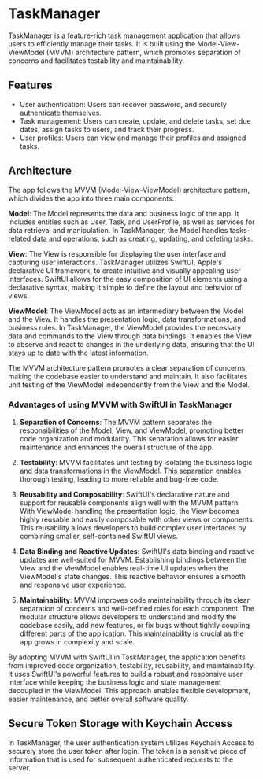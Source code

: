 # TaskManager

TaskManager is a feature-rich task management application that allows users to efficiently manage their tasks. It is built using the Model-View-ViewModel (MVVM) architecture pattern, which promotes separation of concerns and facilitates testability and maintainability.

## Features

- User authentication: Users can recover password, and securely authenticate themselves.
- Task management: Users can create, update, and delete tasks, set due dates, assign tasks to users, and track their progress.
- User profiles: Users can view and manage their profiles and assigned tasks.

## Architecture

The app follows the MVVM (Model-View-ViewModel) architecture pattern, which divides the app into three main components:

**Model**: The Model represents the data and business logic of the app. It includes entities such as User, Task, and UserProfile, as well as services for data retrieval and manipulation. In TaskManager, the Model handles tasks-related data and operations, such as creating, updating, and deleting tasks.

**View**: The View is responsible for displaying the user interface and capturing user interactions. TaskManager utilizes SwiftUI, Apple's declarative UI framework, to create intuitive and visually appealing user interfaces. SwiftUI allows for the easy composition of UI elements using a declarative syntax, making it simple to define the layout and behavior of views.

**ViewModel**: The ViewModel acts as an intermediary between the Model and the View. It handles the presentation logic, data transformations, and business rules. In TaskManager, the ViewModel provides the necessary data and commands to the View through data bindings. It enables the View to observe and react to changes in the underlying data, ensuring that the UI stays up to date with the latest information.

The MVVM architecture pattern promotes a clear separation of concerns, making the codebase easier to understand and maintain. It also facilitates unit testing of the ViewModel independently from the View and the Model.

### Advantages of using MVVM with SwiftUI in TaskManager

1. **Separation of Concerns**: The MVVM pattern separates the responsibilities of the Model, View, and ViewModel, promoting better code organization and modularity. This separation allows for easier maintenance and enhances the overall structure of the app.

2. **Testability**: MVVM facilitates unit testing by isolating the business logic and data transformations in the ViewModel. This separation enables thorough testing, leading to more reliable and bug-free code.

3. **Reusability and Composability**: SwiftUI's declarative nature and support for reusable components align well with the MVVM pattern. With ViewModel handling the presentation logic, the View becomes highly reusable and easily composable with other views or components. This reusability allows developers to build complex user interfaces by combining smaller, self-contained SwiftUI views.

4. **Data Binding and Reactive Updates**: SwiftUI's data binding and reactive updates are well-suited for MVVM. Establishing bindings between the View and the ViewModel enables real-time UI updates when the ViewModel's state changes. This reactive behavior ensures a smooth and responsive user experience.

5. **Maintainability**: MVVM improves code maintainability through its clear separation of concerns and well-defined roles for each component. The modular structure allows developers to understand and modify the codebase easily, add new features, or fix bugs without tightly coupling different parts of the application. This maintainability is crucial as the app grows in complexity and scale.

By adopting MVVM with SwiftUI in TaskManager, the application benefits from improved code organization, testability, reusability, and maintainability. It uses SwiftUI's powerful features to build a robust and responsive user interface while keeping the business logic and state management decoupled in the ViewModel. This approach enables flexible development, easier maintenance, and better overall software quality.

## Secure Token Storage with Keychain Access

In TaskManager, the user authentication system utilizes Keychain Access to securely store the user token after login. The token is a sensitive piece of information that is used for subsequent authenticated requests to the server.

